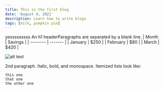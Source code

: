 ```yaml
---
title: This is the first blog
date: 'August 4, 2021'
description: Learn how to write blogs
tags: [milk, pumpkin pie]
---
```



yesssssssss
An h1 headerParagraphs are separated by a blank line.
| Month    | Savings |
| -------- | ------- |
| January  | $250    |
| February | $80     |
| March    | $420    |

![alt text](https://imgur.com/U8FWdBu)


2nd paragraph. Italic, bold, and monospace. Itemized lists look like:

    this one
    that one
    the other one
